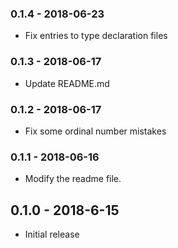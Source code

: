 ### 0.1.4 - 2018-06-23

- Fix entries to type declaration files

### 0.1.3 - 2018-06-17

- Update README.md

### 0.1.2 - 2018-06-17

- Fix some ordinal number mistakes

### 0.1.1 - 2018-06-16

- Modify the readme file.

## 0.1.0 - 2018-6-15

- Initial release
